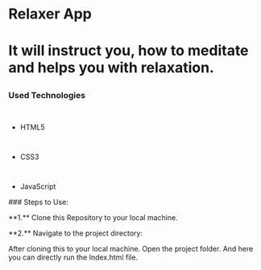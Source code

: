 ﻿<h1>Relaxer App<h1>

<p> It will instruct you, how to meditate and helps you with relaxation.</p>

<h3>Used Technologies</h3>

<ul>

` `<li>HTML5</li>

` `<li>CSS3</li>

` `<li>JavaScript</li>

</ul>

\### Steps to Use:

\*\*1.\*\* Clone this Repository to your local machine.

\*\*2.\*\* Navigate to the project directory:

After cloning this to your local machine. Open the project folder. And here you can directly run the Index.html file.
